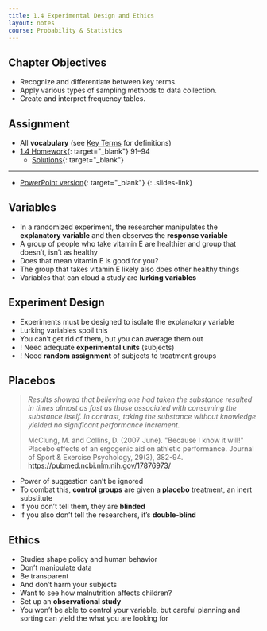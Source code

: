 ```yaml
---
title: 1.4 Experimental Design and Ethics
layout: notes
course: Probability & Statistics
---
```


## Chapter Objectives

- Recognize and differentiate between key terms.
- Apply various types of sampling methods to data collection.
- Create and interpret frequency tables.

## Assignment

- All **vocabulary** (see [Key Terms](https://openstax.org/books/statistics/pages/1-key-terms) for definitions)
- [1.4 Homework](https://openstax.org/books/statistics/pages/1-homework#fs-idm36883600){: target="_blank"} 91–94
  - [Solutions](https://manville.instructure.com/courses/5660/files?preview=780645){: target="_blank"}

---

- [PowerPoint version](https://1drv.ms/p/c/c4097c61e06a2b97/EdYCA9obTLtGspaxL_LwhAABdXhCK-rqB6xWPhE8y8nOZw){: target="_blank"}
{: .slides-link}

## Variables

- In a randomized experiment, the researcher manipulates the **explanatory variable** and then observes the **response variable**
- A group of people who take vitamin E are healthier and group that doesn’t, isn’t as healthy
- Does that mean vitamin E is good for you?
- The group that takes vitamin E likely also does other healthy things
- Variables that can cloud a study are **lurking variables**

## Experiment Design

- Experiments must be designed to isolate the explanatory variable
- Lurking variables spoil this
- You can’t get rid of them, but you can average them out
- ! Need adequate **experimental units** (subjects)
- ! Need **random assignment** of subjects to treatment groups

## Placebos

> *Results showed that believing one had taken the substance resulted in times almost as fast as those associated with consuming the substance itself. In contrast, taking the substance without knowledge yielded no significant performance increment.*
>
> McClung, M. and Collins, D. (2007 June). "Because I know it will!" Placebo effects of an ergogenic aid on athletic performance. Journal of Sport & Exercise Psychology, 29(3), 382-94.
> <https://pubmed.ncbi.nlm.nih.gov/17876973/>

- Power of suggestion can’t be ignored
- To combat this, **control groups** are given a **placebo** treatment, an inert substitute
- If you don’t tell them, they are **blinded**
- If you also don’t tell the researchers, it’s **double-blind**

## Ethics

- Studies shape policy and human behavior
- Don’t manipulate data
- Be transparent
- And don’t harm your subjects
- Want to see how malnutrition affects children?
- Set up an **observational study**
- You won’t be able to control your variable, but careful planning and sorting can yield the what you are looking for

